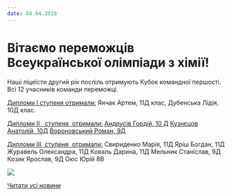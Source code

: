 ```yaml
---
date: 04.04.2018
---
```

# Вітаємо переможців Всеукраїнської олімпіади з хімії!

Наші ліцеїсти другий рік поспіль отримують Кубок командної першості.
Всі 12 учасників команди переможці.

<u>Дипломи І ступеня отримали:</u>
Янчак Артем, 11Д клас,
Дубенська Лідія, 10Д клас.

<u>Дипломи ІІ</u><u> </u><u>  ступеня  отримали:</u>
<u>Андрусів Гордій, 10 Д</u>
<u>Кузнєцов Анатолій, 10Д</u>
<u>Вороновський Роман, 9Д</u>

<u>Дипломи ІІІ  ступеня  отримали:</u>
Свириденко Марія, 11Д
Яріш Богдан, 11Д
Журавель Олександра, 11Д
Коваль Дарина, 11Д
Мельник Станіслав, 9Д
Козик Ярослав, 9Д
Окіс Юрій 8В

![](/images/blog/вітаємо-переможців-всеукраїнської-олімпіади-з-хімії/chim.jpg)

[Читати усі новини](/news)
